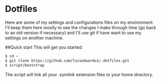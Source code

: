 # Dotfiles
Here are some of my settings and configurations files on my environment. I'll keep them here mostly to see the changes I make
through time (go back to an old version if necessary) and I'll use git if have want to use my settings on another machine. 

##Quick start
This will get you started:
```bash
$ cd ~
$ git clone https://github.com/luiseduardo1/.dotfiles.git
$ script/bootstrap
```
The script will link all your .symlink extension files to your home directory.
